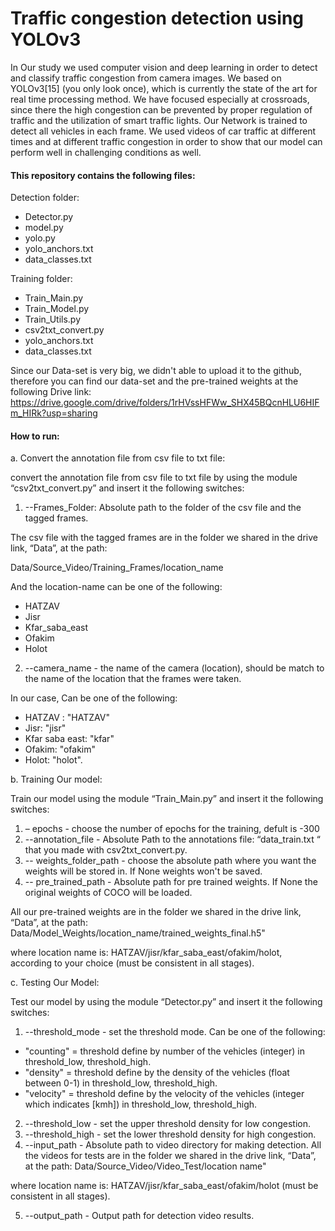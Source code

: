 # Traffic congestion detection using YOLOv3 #

In Our study we used computer vision and deep learning in order to detect and classify traffic congestion from camera images. We based on YOLOv3[15] (you only look once), which is currently the state of the art for real time processing method.
We have focused especially at crossroads, since there the high congestion can be prevented by proper regulation of traffic and the utilization of smart traffic lights.
Our Network is trained to detect all vehicles in each frame. We used videos of car traffic at different times and at different traffic congestion in order to show that our model can perform well in challenging conditions as well. 

#### This repository contains the following files: ####

Detection folder:
* Detector.py
*	model.py
*	yolo.py
*	yolo_anchors.txt
*	data_classes.txt

Training folder:
*	Train_Main.py
*	Train_Model.py
*	Train_Utils.py
*	csv2txt_convert.py
*	yolo_anchors.txt
*	data_classes.txt

Since our Data-set is very big, we didn't able to upload it to the github, therefore you can find our data-set and the pre-trained weights at the following Drive link:
https://drive.google.com/drive/folders/1rHVssHFWw_SHX45BQcnHLU6HIFm_HIRk?usp=sharing

#### How to run: ####

a.	Convert the annotation file from csv file to txt file:

convert the annotation file from csv file to txt file by using the module “csv2txt_convert.py” and insert it the following switches:
1.	--Frames_Folder: Absolute path to the folder of the csv file and the tagged frames. 

The csv file with the tagged frames are in the folder we shared in the drive link, “Data”, at the path:

Data/Source_Video/Training_Frames/location_name

And the location-name can be one of the following:
* HATZAV
* Jisr
* Kfar_saba_east
* Ofakim
* Holot

2.	--camera_name - the name of the camera (location), should be match to the name of the location that the frames were taken.

In our case, Can be one of the following:
* HATZAV : "HATZAV"
* Jisr: "jisr"
* Kfar saba east: "kfar"
* Ofakim: "ofakim"
* Holot: "holot".



b.	Training Our model:

Train our model using the module “Train_Main.py” and insert it the following switches:
1.	– epochs - choose the number of epochs for the training, defult is -300
2.	--annotation_file - Absolute Path to the annotations file: “data_train.txt “ that you made with csv2txt_convert.py.
3.	-- weights_folder_path - choose the absolute path where you want the weights will be stored in. If None weights won't be saved.
4.	-- pre_trained_path - Absolute path for pre trained weights.
If None the original weights of COCO will be loaded.

All our pre-trained weights are in the folder we shared in the drive link, “Data”, at the path: 
Data/Model_Weights/location_name/trained_weights_final.h5"

where location name is: HATZAV/jisr/kfar_saba_east/ofakim/holot, according to your choice (must be consistent in all stages).

c.	Testing Our Model:

Test our model by using the module “Detector.py” and insert it the following switches:
1.	--threshold_mode - set the threshold mode. Can be one of the following:
* "counting" = threshold define by number of the vehicles (integer) in threshold_low, threshold_high.
* "density" = threshold define by the density of the vehicles (float between 0-1) in threshold_low, threshold_high.
* "velocity" = threshold define by the velocity of the vehicles (integer which indicates [kmh]) in threshold_low, threshold_high.
2.	--threshold_low - set the upper threshold density for low congestion.
3.	--threshold_high - set the lower threshold density for high congestion.
4.	--input_path - Absolute path to video directory for making detection.
All the videos for tests are in the folder we shared in the drive link, “Data”, at the path:
Data/Source_Video/Video_Test/location name"

where location name is: HATZAV/jisr/kfar_saba_east/ofakim/holot 
(must be consistent in all stages).

5.	--output_path - Output path for detection video results.

